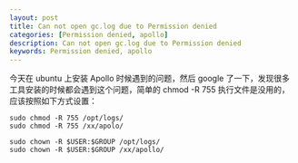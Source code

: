 ```yaml
---
layout: post  
title: Can not open gc.log due to Permission denied  
categories: [Permission denied, apollo]  
description: Can not open gc.log due to Permission denied  
keywords: Permission denied, apollo  
---
```


今天在 ubuntu 上安装 Apollo 时候遇到的问题，然后 google 了一下，发现很多工具安装的时候都会遇到这个问题，简单的 chmod -R 755 执行文件是没用的，应该按照如下方式设置：

```
sudo chmod -R 755 /opt/logs/
sudo chmod -R 755 /xx/apolo/

sudo chown -R $USER:$GROUP /opt/logs/
sudo chown -R $USER:$GROUP /xx/apollo/
```